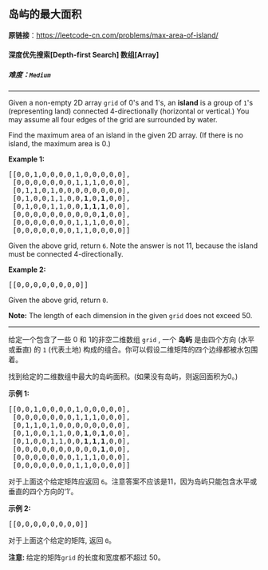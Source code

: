 ## 岛屿的最大面积

**原链接**：<https://leetcode-cn.com/problems/max-area-of-island/>

#### 深度优先搜索[Depth-first Search]    数组[Array]    

##### 难度：**`Medium`**

----- 
<p>Given a non-empty 2D array <code>grid</code> of 0&#39;s and 1&#39;s, an <b>island</b> is a group of <code>1</code>&#39;s (representing land) connected 4-directionally (horizontal or vertical.) You may assume all four edges of the grid are surrounded by water.</p>

<p>Find the maximum area of an island in the given 2D array. (If there is no island, the maximum area is 0.)</p>

<p><b>Example 1:</b></p>

<pre>
[[0,0,1,0,0,0,0,1,0,0,0,0,0],
 [0,0,0,0,0,0,0,1,1,1,0,0,0],
 [0,1,1,0,1,0,0,0,0,0,0,0,0],
 [0,1,0,0,1,1,0,0,<b>1</b>,0,<b>1</b>,0,0],
 [0,1,0,0,1,1,0,0,<b>1</b>,<b>1</b>,<b>1</b>,0,0],
 [0,0,0,0,0,0,0,0,0,0,<b>1</b>,0,0],
 [0,0,0,0,0,0,0,1,1,1,0,0,0],
 [0,0,0,0,0,0,0,1,1,0,0,0,0]]
</pre>
Given the above grid, return <code>6</code>. Note the answer is not 11, because the island must be connected 4-directionally.

<p><b>Example 2:</b></p>

<pre>
[[0,0,0,0,0,0,0,0]]</pre>
Given the above grid, return <code>0</code>.

<p><b>Note:</b> The length of each dimension in the given <code>grid</code> does not exceed 50.</p>


----- 
<p>给定一个包含了一些 0 和 1的非空二维数组&nbsp;<code>grid</code>&nbsp;, 一个&nbsp;<strong>岛屿</strong>&nbsp;是由四个方向 (水平或垂直) 的&nbsp;<code>1</code>&nbsp;(代表土地) 构成的组合。你可以假设二维矩阵的四个边缘都被水包围着。</p>

<p>找到给定的二维数组中最大的岛屿面积。(如果没有岛屿，则返回面积为0。)</p>

<p><strong>示例 1:</strong></p>

<pre>
[[0,0,1,0,0,0,0,1,0,0,0,0,0],
 [0,0,0,0,0,0,0,1,1,1,0,0,0],
 [0,1,1,0,1,0,0,0,0,0,0,0,0],
 [0,1,0,0,1,1,0,0,<strong>1</strong>,0,<strong>1</strong>,0,0],
 [0,1,0,0,1,1,0,0,<strong>1</strong>,<strong>1</strong>,<strong>1</strong>,0,0],
 [0,0,0,0,0,0,0,0,0,0,<strong>1</strong>,0,0],
 [0,0,0,0,0,0,0,1,1,1,0,0,0],
 [0,0,0,0,0,0,0,1,1,0,0,0,0]]
</pre>

<p>对于上面这个给定矩阵应返回&nbsp;<code>6</code>。注意答案不应该是11，因为岛屿只能包含水平或垂直的四个方向的&lsquo;1&rsquo;。</p>

<p><strong>示例 2:</strong></p>

<pre>
[[0,0,0,0,0,0,0,0]]</pre>

<p>对于上面这个给定的矩阵, 返回&nbsp;<code>0</code>。</p>

<p><strong>注意:&nbsp;</strong>给定的矩阵<code>grid</code>&nbsp;的长度和宽度都不超过 50。</p>

